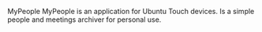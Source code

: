 MyPeople
MyPeople is an application for Ubuntu Touch devices. Is a simple people and meetings archiver for personal use.

